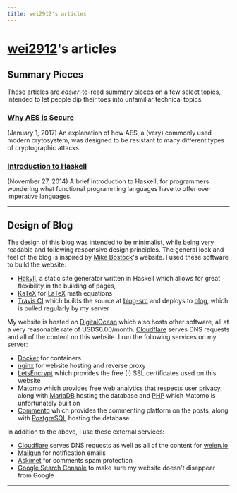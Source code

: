 ```yaml
---
title: wei2912's articles
---
```


# [wei2912](https://github.com/wei2912)'s articles

## Summary Pieces

These articles are *easier*-to-read summary pieces on a few select topics,
intended to let people dip their toes into unfamiliar technical topics.

### [Why AES is Secure](/posts/crypto/why-aes-is-secure.html)
(January 1, 2017) An explanation of how AES, a (very) commonly used modern
crytosystem, was designed to be resistant to many different types of
cryptographic attacks.

### [Introduction to Haskell](/posts/haskell/intro-to-haskell.html)
(November 27, 2014) A brief introduction to Haskell, for programmers wondering
what functional programming languages have to offer over imperative languages.

---

## Design of Blog

The design of this blog was intended to be minimalist, while being very
readable and following responsive design principles. The general look and feel
of the blog is inspired by [Mike Bostock](https://bost.ocks.org/mike)'s
website. I used these software to build the website:

* [Hakyll](https://jaspervdj.be/hakyll), a static site generator written in
Haskell which allows for great flexibility in the building of pages,
* [KaTeX](https://katex.org) for [LaTeX](https://www.latex-project.org/) math
equations
* [Travis CI](https://travis-ci.org) which builds the source at
[blog-src](https://github.com/wei2912/blog-src) and deploys to
[blog](https://github.com/wei2912/blog), which is pulled regularly by my
server

My website is hosted on [DigitalOcean](https://www.digitalocean.com) which
also hosts other software, all at a very reasonable rate of USD$6.00/month.
[Cloudflare](https://www.cloudflare.com) serves DNS requests and all of the
content on this website. I run the following services on my server:

* [Docker](https://www.docker.com) for containers
* [nginx](https://nginx.org) for website hosting and reverse proxy
* [LetsEncrypt](https://letsencrypt.org) which provides the free (!) SSL
certificates used on this website
* [Matomo](https://matomo.org) which provides free web analytics that respects
user privacy, along with [MariaDB](https://mariadb.org) hosting the database
and [PHP](https://www.php.net/) which Matomo is unfortunately built on
* [Commento](https://commento.io) which provides the commenting platform on
the posts, along with [PostgreSQL](https://www.postgresql.org) hosting the
database

In addition to the above, I use these external services:

* [Cloudflare](https://www.cloudflare.com) serves DNS requests as well as all
of the content for [weien.io](https://weien.io)
* [Mailgun](https://www.mailgun.com/) for notification emails
* [Askimet](https://akismet.com) for comments spam protection
* [Google Search Console](https://search.google.com/search-console) to make
sure my website doesn't disappear from Google

---

